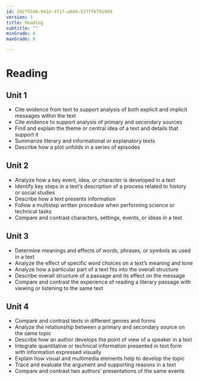 ```yaml
---
id: 292f5548-941d-471f-a9d4-527ffb79189d
version: 1
title: Reading
subtitle: ""
minGrade: 6
maxGrade: 6

---
```

# Reading


## Unit 1
* Cite evidence from text to support analysis of both explicit and implicit messages within the text
* Cite evidence to support analysis of primary and secondary sources
* Find and explain the theme or central idea of a text and details that support it
* Summarize literary and informational or explanatory texts
* Describe how a plot unfolds in a series of episodes

## Unit 2
* Analyze how a key event, idea, or character is developed in a text
* Identify key steps in a text’s description of a process related to history or social studies
* Describe how a text presents information
* Follow a multistep written procedure when performing science or technical tasks
* Compare and contrast characters, settings, events, or ideas in a text

## Unit 3
* Determine meanings and effects of words, phrases, or symbols as used in a text
* Analyze the effect of specific word choices on a text’s meaning and tone
* Analyze how a particular part of a text fits into the overall structure
* Describe overall structure of a passage and its effect on the message
* Compare and contrast the experience of reading a literary passage with viewing or listening to the same text

## Unit 4
* Compare and contrast texts in different genres and forms
* Analyze the relationship between a primary and secondary source on the same topic
* Describe how an author develops the point of view of a speaker in a text
* Integrate quantitative or technical information presented in text form with information expressed visually
* Explain how visual and multimedia elements help to develop the topic
* Trace and evaluate the argument and supporting reasons in a text
* Compare and contrast two authors’ presentations of the same events